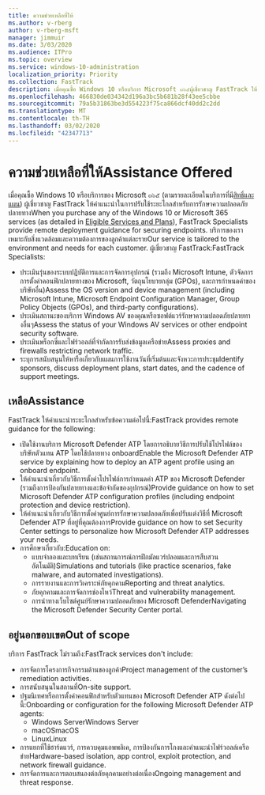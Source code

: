 ```yaml
---
title: ความช่วยเหลือที่ให้
ms.author: v-rberg
author: v-rberg-msft
manager: jimmuir
ms.date: 3/03/2020
ms.audience: ITPro
ms.topic: overview
ms.service: windows-10-administration
localization_priority: Priority
ms.collection: FastTrack
description: เมื่อคุณซื้อ Windows 10 หรือบริการ Microsoft ๓๖๕ผู้เชี่ยวชาญ FastTrack ให้คำแนะนำในการปรับใช้ระยะไกลสำหรับการรักษาความปลอดภัยปลายทาง บริการของเราเหมาะกับสิ่งแวดล้อมและความต้องการของลูกค้าแต่ละราย
ms.openlocfilehash: 466830de034342d196a3bc5b681b28f43ee5cbbe
ms.sourcegitcommit: 79a5b31863be3d554223f75ca866dcf40dd2c2dd
ms.translationtype: MT
ms.contentlocale: th-TH
ms.lasthandoff: 03/02/2020
ms.locfileid: "42347713"
---
```

# <a name="assistance-offered"></a><span data-ttu-id="52da7-104">ความช่วยเหลือที่ให้</span><span class="sxs-lookup"><span data-stu-id="52da7-104">Assistance Offered</span></span>  

<span data-ttu-id="52da7-105">เมื่อคุณซื้อ Windows 10 หรือบริการของ Microsoft ๓๖๕ (ตามรายละเอียดในบริการที่มี[สิทธิ์และแผน](M365-eligible-services-and-plans.md)) ผู้เชี่ยวชาญ FastTrack ให้คำแนะนำในการปรับใช้ระยะไกลสำหรับการรักษาความปลอดภัยปลายทาง</span><span class="sxs-lookup"><span data-stu-id="52da7-105">When you purchase any of the Windows 10 or Microsoft 365 services (as detailed in [Eligible Services and Plans](M365-eligible-services-and-plans.md)), FastTrack Specialists provide remote deployment guidance for securing endpoints.</span></span> <span data-ttu-id="52da7-106">บริการของเราเหมาะกับสิ่งแวดล้อมและความต้องการของลูกค้าแต่ละราย</span><span class="sxs-lookup"><span data-stu-id="52da7-106">Our service is tailored to the environment and needs for each customer.</span></span> <span data-ttu-id="52da7-107">ผู้เชี่ยวชาญ FastTrack:</span><span class="sxs-lookup"><span data-stu-id="52da7-107">FastTrack Specialists:</span></span>
- <span data-ttu-id="52da7-108">ประเมินรุ่นของระบบปฏิบัติการและการจัดการอุปกรณ์ (รวมถึง Microsoft Intune, ตัวจัดการการตั้งค่าคอนฟิกปลายทางของ Microsoft, วัตถุนโยบายกลุ่ม (GPOs), และการกำหนดค่าของบริษัทอื่น)</span><span class="sxs-lookup"><span data-stu-id="52da7-108">Assess the OS version and device management (including Microsoft Intune, Microsoft Endpoint Configuration Manager, Group Policy Objects (GPOs), and third-party configurations).</span></span>
- <span data-ttu-id="52da7-109">ประเมินสถานะของบริการ Windows AV ของคุณหรือซอฟต์แวร์รักษาความปลอดภัยปลายทางอื่นๆ</span><span class="sxs-lookup"><span data-stu-id="52da7-109">Assess the status of your Windows AV services or other endpoint security software.</span></span>
- <span data-ttu-id="52da7-110">ประเมินพร็อกซี่และไฟร์วอลล์ที่จำกัดการรับส่งข้อมูลเครือข่าย</span><span class="sxs-lookup"><span data-stu-id="52da7-110">Assess proxies and firewalls restricting network traffic.</span></span>
- <span data-ttu-id="52da7-111">ระบุการสนับสนุนให้หารือเกี่ยวกับแผนการใช้งานวันที่เริ่มต้นและจังหวะการประชุม</span><span class="sxs-lookup"><span data-stu-id="52da7-111">Identify sponsors, discuss deployment plans, start dates, and the cadence of support meetings.</span></span>

## <a name="assistance"></a><span data-ttu-id="52da7-112">เหลือ</span><span class="sxs-lookup"><span data-stu-id="52da7-112">Assistance</span></span>

<span data-ttu-id="52da7-113">FastTrack ให้คำแนะนำระยะไกลสำหรับข้อความต่อไปนี้:</span><span class="sxs-lookup"><span data-stu-id="52da7-113">FastTrack provides remote guidance for the following:</span></span>
- <span data-ttu-id="52da7-114">เปิดใช้งานบริการ Microsoft Defender ATP โดยการอธิบายวิธีการปรับใช้โปรไฟล์ของบริษัทตัวแทน ATP โดยใช้ปลายทาง onboard</span><span class="sxs-lookup"><span data-stu-id="52da7-114">Enable the Microsoft Defender ATP service by explaining how to deploy an ATP agent profile using an onboard endpoint.</span></span>
- <span data-ttu-id="52da7-115">ให้คำแนะนำเกี่ยวกับวิธีการตั้งค่าโปรไฟล์การกำหนดค่า ATP ของ Microsoft Defender (รวมถึงการป้องกันปลายทางและข้อจำกัดของอุปกรณ์)</span><span class="sxs-lookup"><span data-stu-id="52da7-115">Provide guidance on how to set Microsoft Defender ATP configuration profiles (including endpoint protection and device restriction).</span></span>
- <span data-ttu-id="52da7-116">ให้คำแนะนำเกี่ยวกับวิธีการตั้งค่าศูนย์การรักษาความปลอดภัยเพื่อปรับแต่งวิธีที่ Microsoft Defender ATP ที่อยู่ที่คุณต้องการ</span><span class="sxs-lookup"><span data-stu-id="52da7-116">Provide guidance on how to set Security Center settings to personalize how Microsoft Defender ATP addresses your needs.</span></span>
- <span data-ttu-id="52da7-117">การศึกษาเกี่ยวกับ:</span><span class="sxs-lookup"><span data-stu-id="52da7-117">Education on:</span></span>
    - <span data-ttu-id="52da7-118">แบบจำลองและบทเรียน (เช่นสถานการณ์การฝึกมัลแวร์ปลอมและการสืบสวนอัตโนมัติ)</span><span class="sxs-lookup"><span data-stu-id="52da7-118">Simulations and tutorials (like practice scenarios, fake malware, and automated investigations).</span></span>
    - <span data-ttu-id="52da7-119">การรายงานและการวิเคราะห์ภัยคุกคาม</span><span class="sxs-lookup"><span data-stu-id="52da7-119">Reporting and threat analytics.</span></span>
    - <span data-ttu-id="52da7-120">ภัยคุกคามและการจัดการช่องโหว่</span><span class="sxs-lookup"><span data-stu-id="52da7-120">Threat and vulnerability management.</span></span>
    - <span data-ttu-id="52da7-121">การนำทางเว็บไซต์ศูนย์รักษาความปลอดภัยของ Microsoft Defender</span><span class="sxs-lookup"><span data-stu-id="52da7-121">Navigating the Microsoft Defender Security Center portal.</span></span>

## <a name="out-of-scope"></a><span data-ttu-id="52da7-122">อยู่นอกขอบเขต</span><span class="sxs-lookup"><span data-stu-id="52da7-122">Out of scope</span></span>

<span data-ttu-id="52da7-123">บริการ FastTrack ไม่รวมถึง:</span><span class="sxs-lookup"><span data-stu-id="52da7-123">FastTrack services don't include:</span></span>
- <span data-ttu-id="52da7-124">การจัดการโครงการกิจกรรมด้านของลูกค้า</span><span class="sxs-lookup"><span data-stu-id="52da7-124">Project management of the customer’s remediation activities.</span></span>
- <span data-ttu-id="52da7-125">การสนับสนุนในสถานที่</span><span class="sxs-lookup"><span data-stu-id="52da7-125">On-site support.</span></span>
- <span data-ttu-id="52da7-126">ปฐมนิเทศหรือการตั้งค่าคอนฟิกสำหรับตัวแทนของ Microsoft Defender ATP ดังต่อไปนี้:</span><span class="sxs-lookup"><span data-stu-id="52da7-126">Onboarding or configuration for the following Microsoft Defender ATP agents:</span></span>
   - <span data-ttu-id="52da7-127">Windows Server</span><span class="sxs-lookup"><span data-stu-id="52da7-127">Windows Server</span></span>
   - <span data-ttu-id="52da7-128">macOS</span><span class="sxs-lookup"><span data-stu-id="52da7-128">macOS</span></span>
   - <span data-ttu-id="52da7-129">Linux</span><span class="sxs-lookup"><span data-stu-id="52da7-129">Linux</span></span>
- <span data-ttu-id="52da7-130">การแยกที่ใช้ฮาร์ดแวร์, การควบคุมแอพพลิเค, การป้องกันการโกงและคำแนะนำไฟร์วอลล์เครือข่าย</span><span class="sxs-lookup"><span data-stu-id="52da7-130">Hardware-based isolation, app control, exploit protection, and network firewall guidance.</span></span>
- <span data-ttu-id="52da7-131">การจัดการและการตอบสนองต่อภัยคุกคามอย่างต่อเนื่อง</span><span class="sxs-lookup"><span data-stu-id="52da7-131">Ongoing management and threat response.</span></span>

